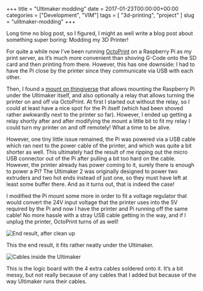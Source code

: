 +++
title = "Ultimaker modding"
date = 2017-01-23T00:00:00+00:00
categories = ["Development", "VIM"]
tags = [ "3d-printing", "project" ]
slug = "ulitmaker-modding"
+++

Long time no blog post, so I figured, I might as well write a blog post about something super boring: Modding my 3D Printer!

For quite a while now I’ve been running [OctoPrint](octoprint.org) on a Raspberry Pi as my print server, as it’s much more convenient than shoving G-Code onto the SD card and then printing from there. However, this has one downside: I had to have the Pi close by the printer since they communicate via USB with each other.

Then, I found a [mount on thingiverse](www.thingiverse.com/thing:1726120) that allows mounting the Raspberry Pi under the Ultimaker itself, and also optionally a relay that allows turning the printer on and off via OctoPrint. At first I started out without the relay, so I could at least have a nice spot for the Pi itself (which had been shoved rather awkwardly next to the printer so far). However, I ended up getting a relay shortly after and after modifying the mount a little bit to fit my relay I could turn my printer on and off remotely! What a time to be alive.

However, one tiny little issue remained, the Pi was powered via a USB cable which ran next to the power cable of the printer, and which was quite a bit shorter as well. This ultimately had the result of me ripping out the micro USB connector out of the Pi after pulling a bit too hard on the cable. However, the printer already has power coming to it, surely there is enough to power a Pi? The Ultimaker 2 was originally designed to power two extruders and two hot ends instead of just one, so they must have left at least some buffer there. And as it turns out, that is indeed the case!

I modified the Pi mount some more in order to fit a voltage regulator that would convert the 24V input voltage that the printer uses into the 5V required by the Pi and now I have the printer and Pi running off the same cable! No more hassle with a stray USB cable getting in the way, and if I unplug the printer, OctoPrint turns of as well!

![End result, after clean up](/images/2017/06/ultimod-2.jpg)

This the end result, it fits rather neatly under the Ultimaker.

![Cables inside the Ultimaker](/images/2017/06/ultimod-1.jpg)

This is the logic board with the 4 extra cables soldered onto it. It’s a bit messy, but not really because of any cables that I added but because of the way Ultimaker runs their cables.